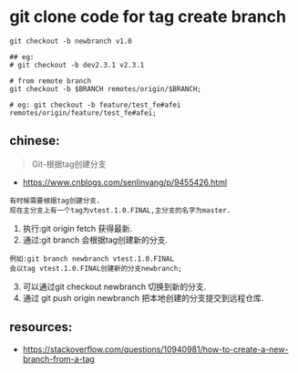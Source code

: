 # git clone code for tag create branch

```shell
git checkout -b newbranch v1.0

## eg:
# git checkout -b dev2.3.1 v2.3.1

# from remote branch
git checkout -b $BRANCH remotes/origin/$BRANCH;

# eg: git checkout -b feature/test_fe#afei remotes/origin/feature/test_fe#afei;
```

## chinese:
> Git-根据tag创建分支
+ https://www.cnblogs.com/senlinyang/p/9455426.html

~~~
有时候需要根据tag创建分支. 
现在主分支上有一个tag为vtest.1.0.FINAL,主分支的名字为master.
~~~

1. 执行:git origin fetch 获得最新.
2. 通过:git branch 会根据tag创建新的分支.
~~~
例如:git branch newbranch vtest.1.0.FINAL 
会以tag vtest.1.0.FINAL创建新的分支newbranch;
~~~
3. 可以通过git checkout newbranch 切换到新的分支.
4. 通过 git push origin newbranch 把本地创建的分支提交到远程仓库.



## resources:
+ https://stackoverflow.com/questions/10940981/how-to-create-a-new-branch-from-a-tag
